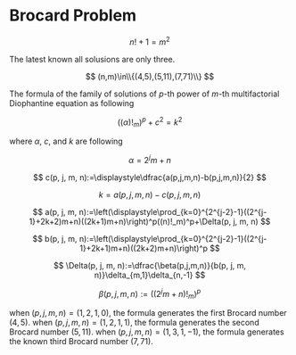 # Brocard Problem

$$
  n!+1=m^2
$$

The latest known all solusions are only three.

$$
  (n,m)\in\\{(4,5),(5,11),(7,71)\\}
$$

The formula of the family of solutions of $p$-th power of $m$-th multifactorial Diophantine equation as following

$$
  ((\alpha)!_m)^p + c^2 = k^2
$$

where $\alpha$, $c$, and $k$ are following

$$
  \alpha = 2^j m+n
$$

$$
  c(p, j, m, n):=\displaystyle\dfrac{a(p,j,m,n)-b(p,j,m,n)}{2}
$$

$$
  k = a(p, j, m, n)-c(p, j, m, n)
$$

$$
  a(p, j, m, n):=\left(\displaystyle\prod_{k=0}^{2^{j-2}-1}((2^{j-1}+2k+2)m+n)((2k+1)m+n)\right)^p((n)!_m)^p+\Delta(p, j, m, n)
$$

$$
  b(p, j, m, n):=\left(\displaystyle\prod_{k=0}^{2^{j-2}-1}((2^{j-1}+2k+1)m+n)((2k+2)m+n)\right)^p
$$

$$
  \Delta(p, j, m, n):=\dfrac{\beta(p,j,m,n)}{b(p, j, m, n)}\delta_{m,1}\delta_{n,-1}
$$

$$
  \beta(p,j,m,n):=\left((2^jm+n)!_m\right)^p
$$

when $(p, j, m, n) = (1, 2, 1, 0)$, the formula generates the first Brocard number $(4, 5)$.
when $(p, j, m, n) = (1, 2, 1, 1)$, the formula generates the second Brocard number $(5, 11)$.
when $(p, j, m, n) = (1, 3, 1, -1)$, the formula generates the known third Brocard number $(7, 71)$.
